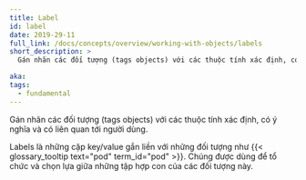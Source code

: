 ```yaml
---
title: Label
id: label
date: 2019-29-11
full_link: /docs/concepts/overview/working-with-objects/labels
short_description: >
  Gán nhãn các đối tượng (tags objects) với các thuộc tính xác định, có ý nghĩa và có liên quan tới người dùng.

aka:
tags:
  - fundamental
---
```


Gán nhãn các đối tượng (tags objects) với các thuộc tính xác định, có ý nghĩa và có liên quan tới người dùng.

<!--more-->

Labels là những cặp key/value gắn liền với những đối tượng như {{< glossary_tooltip text="pod" term_id="pod" >}}. Chúng được dùng để tổ chức và chọn lựa giữa những tập hợp con của các đối tượng này.
